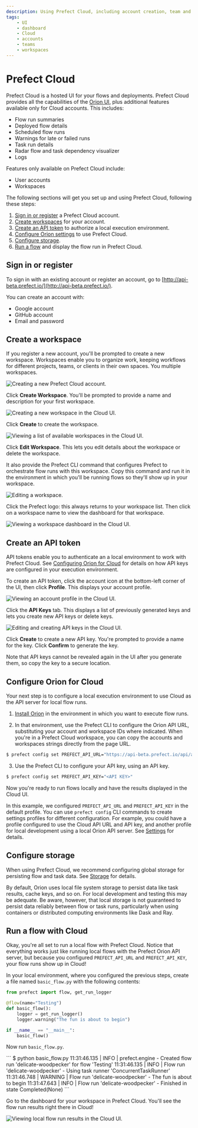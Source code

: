 ```yaml
---
description: Using Prefect Cloud, including account creation, team and workspace management, and running flows.
tags:
    - UI
    - dashboard
    - Cloud
    - accounts
    - teams
    - workspaces
---
```


# Prefect Cloud

Prefect Cloud is a hosted UI for your flows and deployments. Prefect Cloud provides all the capabilities of the [Orion UI](/ui/overview/), plus additional features available only for Cloud accounts. This includes:

- Flow run summaries
- Deployed flow details
- Scheduled flow runs
- Warnings for late or failed runs
- Task run details 
- Radar flow and task dependency visualizer 
- Logs

Features only available on Prefect Cloud include:

- User accounts
- Workspaces

The following sections will get you set up and using Prefect Cloud, following these steps:

1. [Sign in or register](#sign-in-or-register) a Prefect Cloud account.
2. [Create workspaces](#create-a-workspace) for your account.
3. [Create an API token](#create-an-api-token) to authorize a local execution environment.
4. [Configure Orion settings](#configure-orion-for-cloud) to use Prefect Cloud.
5. [Configure storage](#configure-storage).
6. [Run a flow](#run-a-flow-with-cloud) and display the flow run in Prefect Cloud.

## Sign in or register

To sign in with an existing account or register an account, go to [http://api-beta.prefect.io/](http://api-beta.prefect.io/).

You can create an account with:

- Google account
- GitHub account
- Email and password

## Create a workspace

If you register a new account, you'll be prompted to create a new workspace. Workspaces enable you to organize work, keeping workflows for different projects, teams, or clients in their own spaces. You multiple workspaces.

![Creating a new Prefect Cloud account.](/img/ui/cloud-new-login.png)

Click **Create Workspace**. You'll be prompted to provide a name and description for your first workspace.

![Creating a new workspace in the Cloud UI.](/img/ui/cloud-workspace-details.png)

Click **Create** to create the workspace. 

![Viewing a list of available workspaces in the Cloud UI.](/img/ui/cloud-workspace-list.png)

Click **Edit Workspace**. This lets you edit details about the workspace or delete the workspace. 

It also provide the Prefect CLI command that configures Prefect to orchestrate flow runs with this workspace. Copy this command and run it in the environment in which you'll be running flows so they'll show up in your workspace.

![Editing a workspace.](/img/ui/cloud-edit-workspace.png)

Click the Prefect logo: this always returns to your workspace list. Then click on a workspace name to view the dashboard for that workspace.

![Viewing a workspace dashboard in the Cloud UI.](/img/ui/cloud-workspace-dashboard.png)

## Create an API token

API tokens enable you to authenticate an a local environment to work with Prefect Cloud. See [Configuring Orion for Cloud](#configuring-orion-for-cloud) for details on how API keys are configured in your execution environment.

To create an API token, click the account icon at the bottom-left corner of the UI, then click **Profile**. This displays your account profile.

![Viewing an account profile in the Cloud UI.](/img/ui/cloud-edit-profile.png)

Click the **API Keys** tab. This displays a list of previously generated keys and lets you create new API keys or delete keys.

![Editing and creating API keys in the Cloud UI.](/img/ui/cloud-api-keys.png)

Click **Create** to create a new API key. You're prompted to provide a name for the key. Click **Confirm** to generate the key.

Note that API keys cannot be revealed again in the UI after you generate them, so copy the key to a secure location.

## Configure Orion for Cloud

Your next step is to configure a local execution environment to use Cloud as the API server for local flow runs.

1. [Install Orion](/getting-started/installation/) in the environment in which you want to execute flow runs.

2. In that environment, use the Prefect CLI to configure the Orion API URL, substituting your account and workspace IDs where indicated. When you're in a Prefect Cloud workspace, you can copy the accounts and workspaces strings directly from the page URL.

```bash
$ prefect config set PREFECT_API_URL="https://api-beta.prefect.io/api/accounts/<ACCOUNT ID>/workspaces/<WORKSPACE ID>"
```

3. Use the Prefect CLI to configure your API key, using an API key.

```bash
$ prefect config set PREFECT_API_KEY="<API KEY>"
```

Now you're ready to run flows locally and have the results displayed in the Cloud UI.

In this example, we configured `PREFECT_API_URL` and `PREFECT_API_KEY` in the default profile. You can use `prefect config` CLI commands to create settings profiles for different configuration. For example, you could have a profile configured to use the Cloud API URL and API key, and another profile for local development using a local Orion API server. See [Settings](/concepts/settings/) for details.

## Configure storage 

When using Prefect Cloud, we recommend configuring global storage for persisting flow and task data. See [Storage](/concepts/storage/) for details.

By default, Orion uses local file system storage to persist data like task results, cache keys, and so on. For local development and testing this may be adequate. Be aware, however, that local storage is not guaranteed to persist data reliably between flow or task runs, particularly when using containers or distributed computing environments like Dask and Ray.

## Run a flow with Cloud

Okay, you're all set to run a local flow with Prefect Cloud. Notice that everything works just like running local flows with the Prefect Orion API server, but because you configured `PREFECT_API_URL` and `PREFECT_API_KEY`, your flow runs show up in Cloud!

In your local environment, where you configured the previous steps, create a file named `basic_flow.py` with the following contents:

```python
from prefect import flow, get_run_logger

@flow(name="Testing")
def basic_flow():
    logger = get_run_logger()
    logger.warning("The fun is about to begin")

if __name__ == "__main__":
    basic_flow()
```

Now run `basic_flow.py`.

<div class='termy'>
```
$ python basic_flow.py
11:31:46.135 | INFO    | prefect.engine - Created flow run 'delicate-woodpecker' for flow 'Testing'
11:31:46.135 | INFO    | Flow run 'delicate-woodpecker' - Using task runner 'ConcurrentTaskRunner'
11:31:46.748 | WARNING | Flow run 'delicate-woodpecker' - The fun is about to begin
11:31:47.643 | INFO    | Flow run 'delicate-woodpecker' - Finished in state Completed(None)
```
</div>

Go to the dashboard for your workspace in Prefect Cloud. You'll see the flow run results right there in Cloud!

![Viewing local flow run results in the Cloud UI.](/img/ui/cloud-flow-run.png)